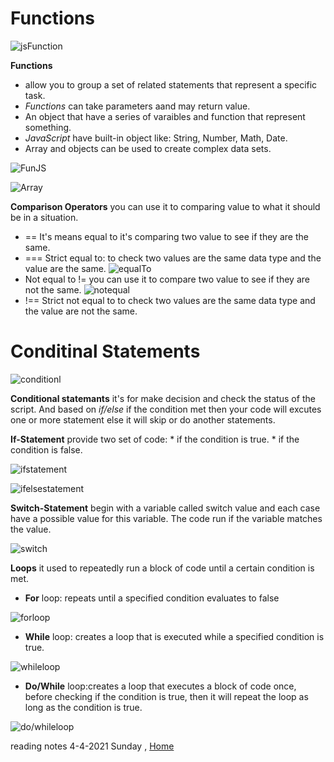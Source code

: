 # Functions

![jsFunction](https://miro.medium.com/max/732/1*DBg85yAZexDLyxr6G1rAiQ.png)

**Functions** 
* allow you to group a set of related statements that represent a specific task.
* *Functions* can take parameters aand may return value.
* An object that have a series of varaibles and function that represent something.
* *JavaScript* have built-in object like: String, Number, Math, Date.
* Array and objects can be used to create complex data sets.

![FunJS](https://miro.medium.com/max/1526/1*fjf4cc0kHb27cRlnSrmwcQ.png)

![Array](https://www.encodedna.com/javascript/remove-empty-array-slots-using-flat-method-javascript.png)


**Comparison Operators** you can use it to comparing value to what it should be in a situation.
* == It's means equal to it's comparing two value to see if they are the same.
* === Strict equal to: to check two values are the same data type and the value are the same.
  ![equalTo](https://i.stack.imgur.com/5ttlR.png)
* Not equal to != you can use it to compare two value to see if they are not the same.
  ![notequal](http://dailyusefulentertaining.com/wp-content/uploads/2014/07/js_not_equal_op.png)
* !== Strict not equal to to check two values are the same data type and the value are not the same.

# Conditinal Statements

![conditionl](https://www.guru99.com/images/JavaScript/javascript5_1.png)

**Conditional statemants** it's for make decision and check the status of the script.
And based on *if/else* if the condition met then your code will excutes one or more statement else it will skip or do another statements.


**If-Statement** provide two set of code:
      * if the condition is true. 
      * if the condition is false.


![ifstatement](https://miro.medium.com/max/348/1*eChmTRd_YHgw-BE7qnUktA.png)

![ifelsestatement](https://miro.medium.com/max/1968/1*uENzVnU4d_rXpuoe9q1jsw.png)

**Switch-Statement** begin with a variable called switch value and each case have a possible value for this variable. The code run if the variable matches the value.
 
 ![switch](https://i.ytimg.com/vi/a9Q765OAKT4/maxresdefault.jpg)

**Loops** it used to repeatedly run a block of code until a certain condition is met.
* **For** loop:  repeats until a specified condition evaluates to false

![forloop](https://www.homeandlearn.co.uk/javascript/images/chapter_3/for_loops.gif)


* **While** loop:  creates a loop that is executed while a specified condition is true. 

![whileloop](https://tutorialgateway.b-cdn.net/wp-content/uploads/JavaScript-While-Loop-1.png)


* **Do/While** loop:creates a loop that executes a block of code once, before checking if the condition is true, then it will repeat the loop as long as the condition is true.  

![do/whileloop](https://www.toolsqa.com/wp-content/gallery/javascript/doWhile-loop.png)



reading notes 4-4-2021 Sunday , [Home](README.md)